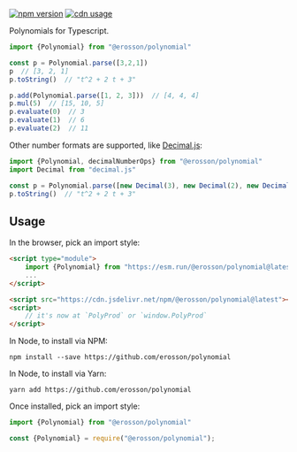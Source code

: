 [![npm version](https://badge.fury.io/js/@erosson%2Fpolynomial.svg)](https://www.npmjs.com/package/@erosson/polynomial)
[![cdn usage](https://data.jsdelivr.com/v1/package/npm/@erosson/polynomial/badge)](https://www.jsdelivr.com/package/npm/@erosson/polynomial)

Polynomials for Typescript.

```ts
import {Polynomial} from "@erosson/polynomial"

const p = Polynomial.parse([3,2,1])
p  // [3, 2, 1]
p.toString()  // "t^2 + 2 t + 3"

p.add(Polynomial.parse([1, 2, 3]))  // [4, 4, 4]
p.mul(5)  // [15, 10, 5]
p.evaluate(0)  // 3
p.evaluate(1)  // 6
p.evaluate(2)  // 11
```

Other number formats are supported, like [Decimal.js](https://mikemcl.github.io/decimal.js/):

```ts
import {Polynomial, decimalNumberOps} from "@erosson/polynomial"
import Decimal from "decimal.js"

const p = Polynomial.parse([new Decimal(3), new Decimal(2), new Decimal(1)], decimalNumberOps(Decimal))
p.toString()  // "t^2 + 2 t + 3"
```

## Usage

In the browser, pick an import style:

```html
<script type="module">
    import {Polynomial} from "https://esm.run/@erosson/polynomial@latest"
    ...
</script>
```

```html
<script src="https://cdn.jsdelivr.net/npm/@erosson/polynomial@latest"></script>
<script>
    // it's now at `PolyProd` or `window.PolyProd`
</script>
```

In Node, to install via NPM:

`npm install --save https://github.com/erosson/polynomial`

In Node, to install via Yarn:

`yarn add https://github.com/erosson/polynomial`

Once installed, pick an import style:

```ts
import {Polynomial} from "@erosson/polynomial"
```

```ts
const {Polynomial} = require("@erosson/polynomial");
```
